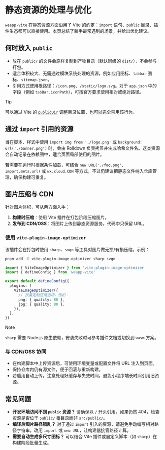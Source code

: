 # 静态资源的处理与优化

`weapp-vite` 在静态资源方面沿用了 Vite 的约定：`import` 语句、`public` 目录、插件生态都可以直接使用。本页总结了新手最常遇到的场景，并给出优化建议。

## 何时放入 `public`

- 放在 `public/` 的文件会原样复制到产物目录（默认同级的 `dist/`），不会参与打包。
- 适合体积较大、无需通过模块系统处理的资源，例如应用图标、`tabbar` 图标、`sitemap.json`。
- 引用方式使用根路径：`/icon.png`、`/static/logo.svg`。对于 `app.json` 中的字段（例如 `tabBar.iconPath`），可按官方要求使用相对或绝对路径。

> [!TIP]
> 可以通过 Vite 的 [`publicDir`](https://cn.vite.dev/config/shared-options#publicdir) 调整目录位置，也可以完全禁用该行为。

## 通过 `import` 引用的资源

当在脚本、样式中使用 `import img from './logo.png'` 或 `background: url('./banner.png')` 时，会由 Rolldown 负责拷贝并生成哈希文件名。这类资源会自动记录在依赖图中，适合页面局部使用的图片。

若需要在运行时根据条件加载，可结合 `new URL('./foo.png', import.meta.url)` 或 `wx.cloud.CDN` 等方式，不过仍建议把静态文件纳入仓库管理，确保构建可重复。

## 图片压缩与 CDN

针对图片体积，可从两方面入手：

1. **构建时压缩**：使用 Vite 插件在打包阶段压缩图片。
2. **发布到 CDN/OSS**：将图片上传到静态资源服务，代码中只保留 URL。

### 使用 `vite-plugin-image-optimizer`

该插件会在打包时使用 `sharp`、`svgo` 等工具对图片做无损/有损压缩。示例：

```sh
pnpm add -D vite-plugin-image-optimizer sharp svgo
```

```ts
import { ViteImageOptimizer } from 'vite-plugin-image-optimizer'
import { defineConfig } from 'weapp-vite'

export default defineConfig({
  plugins: [
    ViteImageOptimizer({
      // 按需定制压缩选项，例如：
      png: { quality: 80 },
      jpg: { quality: 80 },
    }),
  ],
})
```

> [!NOTE]
> `sharp` 需要 Node.js 原生依赖，安装失败时可参考插件文档或切换到 `wasm` 方案。

### 与 CDN/OSS 协同

- 在构建脚本中上传资源后，可使用环境变量或配置文件将 URL 注入到页面。
- 保持仓库内仍有源文件，便于回滚与重新构建。
- 若启用自动上传，注意处理好缓存与失效时间，避免小程序端长时间引用旧资源。

## 常见问题

- **开发环境访问不到 `public` 资源？** 请确保以 `/` 开头引用。如果仍然 404，检查资源是否位于 `public/` 根目录而非 `src/public/`。
- **编译后图片路径错乱？** 对于通过 `import` 引入的资源，请避免手动编写相对路径字符串，改用 `import` 或 `new URL`，让构建器接管路径计算。
- **需要自动生成多尺寸图标？** 可以结合 Vite 插件或自定义脚本（如 `sharp`）在构建阶段批量生成。
